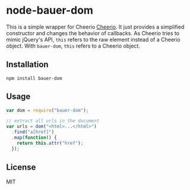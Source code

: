 node-bauer-dom
===============

This is a simple wrapper for Cheerio [Cheerio](http://cheeriojs.github.io/cheerio/). It just provides a simplified constructor and changes the behavior of callbacks. As Cheerio tries to mimic jQuery's API,  `this` refers to the raw element instead of a Cheerio object. With `bauer-dom`, `this` refers to a Cheerio object.

## Installation

```
npm install bauer-dom
```

## Usage

```js
var dom = require("bauer-dom");

// extract all urls in the document
var urls = dom("<html>...</html>")
  .find("a[href]")
  .map(function() {
    return this.attr("href");
  });
```

## License

MIT
